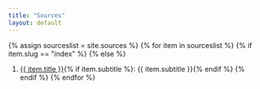 ```yaml
---
title: "Sources"
layout: default
---
```


{% assign sourceslist = site.sources %}
{% for item in sourceslist %}
  {% if item.slug == "index" %}
  {% else %}
  1. <a href="{{ site.baseurl }}{{ item.url }}">{{ item.title }}</a>{% if item.subtitle %}: {{ item.subtitle }}{% endif %}
  {% endif %}
{% endfor %}
